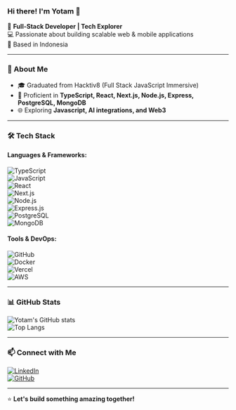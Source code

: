 ### Hi there! I'm Yotam 👋

🚀 **Full-Stack Developer | Tech Explorer**  
💻 Passionate about building scalable web & mobile applications  
📍 Based in Indonesia  

---

### 🚀 About Me
- 🎓 Graduated from Hacktiv8 (Full Stack JavaScript Immersive)
- 🔧 Proficient in **TypeScript, React, Next.js, Node.js, Express, PostgreSQL, MongoDB**
- 🌐 Exploring **Javascript, AI integrations, and Web3**

---

### 🛠 Tech Stack

#### **Languages & Frameworks:**
![TypeScript](https://img.shields.io/badge/TypeScript-007ACC?style=for-the-badge&logo=typescript&logoColor=white)  
![JavaScript](https://img.shields.io/badge/JavaScript-F7DF1E?style=for-the-badge&logo=javascript&logoColor=black)  
![React](https://img.shields.io/badge/React-20232A?style=for-the-badge&logo=react&logoColor=61DAFB)  
![Next.js](https://img.shields.io/badge/Next.js-000000?style=for-the-badge&logo=next.js&logoColor=white)  
![Node.js](https://img.shields.io/badge/Node.js-339933?style=for-the-badge&logo=nodedotjs&logoColor=white)  
![Express.js](https://img.shields.io/badge/Express.js-000000?style=for-the-badge&logo=express&logoColor=white)  
![PostgreSQL](https://img.shields.io/badge/PostgreSQL-336791?style=for-the-badge&logo=postgresql&logoColor=white)  
![MongoDB](https://img.shields.io/badge/MongoDB-47A248?style=for-the-badge&logo=mongodb&logoColor=white)  

#### **Tools & DevOps:**
![GitHub](https://img.shields.io/badge/GitHub-181717?style=for-the-badge&logo=github&logoColor=white)  
![Docker](https://img.shields.io/badge/Docker-2496ED?style=for-the-badge&logo=docker&logoColor=white)  
![Vercel](https://img.shields.io/badge/Vercel-000000?style=for-the-badge&logo=vercel&logoColor=white)  
![AWS](https://img.shields.io/badge/AWS-232F3E?style=for-the-badge&logo=amazon-aws&logoColor=white)  

---

### 📊 GitHub Stats
![Yotam's GitHub stats](https://github-readme-stats.vercel.app/api?username=yotamputra&show_icons=true&theme=radical)  
![Top Langs](https://github-readme-stats.vercel.app/api/top-langs/?username=yotamputra&layout=compact&theme=radical)

---

### 📫 Connect with Me
[![LinkedIn](https://img.shields.io/badge/LinkedIn-0077B5?style=for-the-badge&logo=linkedin&logoColor=white)](https://www.linkedin.com/in/yotam-putra-210ab6319/)  
[![GitHub](https://img.shields.io/badge/GitHub-181717?style=for-the-badge&logo=github&logoColor=white)](https://github.com/yotamputra)  

---

⭐️ **Let's build something amazing together!**

